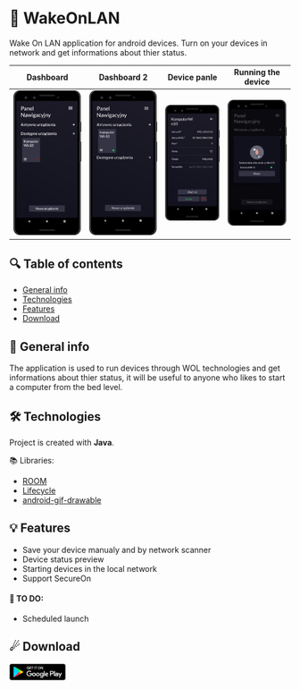 # 🥱 WakeOnLAN
Wake On LAN application for android devices. Turn on your devices in network and get informations about thier status.

Dashboard                  |  Dashboard 2              |  Device panle             |  Running the device       |     
:-------------------------:|:-------------------------:|:-------------------------:|:-------------------------:|
![](assets/1.png)          |         ![](assets/2.png) |         ![](assets/3.png) | ![](assets/4.png)         |


## 🔍 Table of contents
* [General info](#-general-info)
* [Technologies](#-technologies)
* [Features](#-features)
* [Download](#-download)

## 📝 General info
The application is used to run devices through WOL technologies and get informations about thier status, it will be useful to anyone who likes to start a computer from the bed level.
	
## 🛠 Technologies
Project is created with **Java**.

📚 Libraries:
* [ROOM](https://developer.android.com/jetpack/androidx/releases/room)
* [Lifecycle](https://developer.android.com/jetpack/androidx/releases/lifecycle)
* [android-gif-drawable](https://github.com/koral--/android-gif-drawable)

## 💡 Features
* Save your device manualy and by network scanner
* Device status preview
* Starting devices in the local network
* Support SecureOn

#### 🎯 TO DO:
* Scheduled launch

## ☄ Download
<a href="https://play.google.com/store/apps/details?id=dev.dazai.wol"><img src="assets/google_play_download.png" width="20%"/></a>
